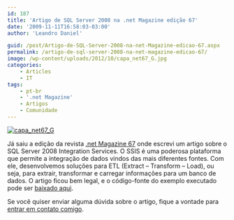 ```yaml
---
id: 187
title: 'Artigo de SQL Server 2008 na .net Magazine edição 67'
date: '2009-11-11T16:58:03-03:00'
author: 'Leandro Daniel'

guid: /post/Artigo-de-SQL-Server-2008-na-net-Magazine-edicao-67.aspx
permalink: /artigo-de-sql-server-2008-na-net-magazine-edicao-67/
image: /wp-content/uploads/2012/10/capa_net67_G.jpg
categories:
    - Articles
    - IT
tags:
    - pt-br
    - '.net Magazine'
    - Artigos
    - Comunidade
---
```


[![capa_net67_G](http://leandrodaniel.com/pics/WindowsLiveWriter/ArtigodeSQLServer2008n.netMagazineedio67/5464AFA6/capa_net67_G_thumb.jpg "capa_net67_G")](http://leandrodaniel.com/pics/WindowsLiveWriter/ArtigodeSQLServer2008n.netMagazineedio67/7DD8F0E6/capa_net67_G.jpg)

Já saiu a edição da revista [.net Magazine 67](http://www.devmedia.com.br/resumo/default.asp?ed=67&site=1) onde escrevi um artigo sobre o SQL Server 2008 Integration Services. O SSIS é uma poderosa plataforma que permite a integração de dados vindos das mais diferentes fontes. Com ele, desenvolvemos soluções para ETL (Extract – Transform – Load), ou seja, para extrair, transformar e carregar informações para um banco de dados. O artigo ficou bem legal, e o código-fonte do exemplo executado pode ser [baixado aqui](http://www.leandrodaniel.com//page/artigos).

Se você quiser enviar alguma dúvida sobre o artigo, fique a vontade para [entrar em contato comigo](http://www.leandrodaniel.com/contact).
